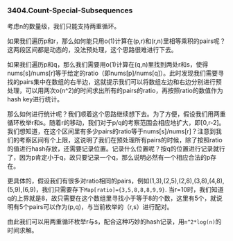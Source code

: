 ### 3404.Count-Special-Subsequences

考虑n的数量级，我们只能支持两重循环。

如果我们遍历p和r，那么如何能只用o(1)计算在(p,r)和(r,n)里相等乘积的pairs呢？这两段区间都是动态的，没法预处理，这个思路很难进行下去。

如果我们遍历p和q，那么我们需要用o(1)计算在(q,n)里找到两处r和s，使得nums[s]/nums[r]等于给定的ratio（即nums[p]/nums[q]）。此时发现我们需要寻找的pairs集中在数组的右半边，这就提示我们可以将数组左边和右边分别进行预处理，可以用两次o(n^2)的时间求出所有的pairs的ratio，再按照ratio的数值作为hash key进行统计。

那么如何进行统计呢？我们顺着这个思路继续想下去。为了方便，假设我们用两重循环枚举r和s。随着r的移动，我们对于p/q的考察范围会相应地扩大，即[0,r-2]。我们想知道，在这个区间里有多少pairs的ratio等于nums[s]/nums[r]？注意到我们的考察区间有个上限，这说明了我们在预处理所有pairs的时候，除了按照ratio的值进行hash存放，还需要记录位置。记录什么位置呢？按q的位置进行记录就行了，因为p肯定小于q，故只要记录一个q，那么说明必然有一个相应合法的p存在。

更具体的，假设我们有很多对ratio相同的pairs，例如(1,3),(2,5),(2,8),(3,8),(4,8),(5,9),(6,9)，我们只需要存下`Map[ratio]={3,5,8,8,8,9,9}`. 当r=10时，我们知道q的上界就是8，故只需要在这个数组里寻找小于等于8的个数，这里有5个，就说明有5个pairs可以作为(p,q)，与当前枚举的（r,s）进行配对。

由此我们可以用两重循环枚举r与s，配合这种巧妙的hash记录，用`n^2*log(n)`的时间求解。
